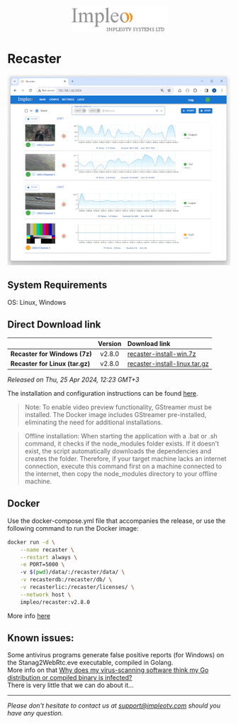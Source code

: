 
<div align="center">
  <a >
    <img src="images/impleo_logo.png" alt="Logo" >
  </a>
</div>

# Recaster

![Recaster](images/recaster-main-mid.jpg)  


## System Requirements

OS: Linux, Windows


## Direct Download link

|          | Version             | Download link                                                           | 
|:---------|:-------------------:|:------------------------------------------------------------------------|
| **Recaster for Windows (7z)** |  v2.8.0 | [recaster-install-win.7z](https://github.com/impleotv/recaster-release/releases/download/v2.8.0/recaster-install-win.7z)  | 
| **Recaster for Linux (tar.gz)** |  v2.8.0 | [recaster-install-linux.tar.gz](https://github.com/impleotv/recaster-release/releases/download/v2.8.0/recaster-install-linux.tar.gz)  | 

*Released on Thu, 25 Apr 2024, 12:23 GMT+3*


The installation and configuration instructions can be found [here](https://impleotv.com/content/recaster/help/).

> Note: To enable video preview functionality, GStreamer must be installed. The Docker image includes GStreamer pre-installed, eliminating the need for additional installations.


> Offline installation: When starting the application with a .bat or .sh command, it checks if the node_modules folder exists. If it doesn't exist, the script automatically downloads the dependencies and creates the folder. Therefore, if your target machine lacks an internet connection, execute this command first on a machine connected to the internet, then copy the node_modules directory to your offline machine.


## Docker

Use the docker-compose.yml file that accompanies the release, or use the following command to run the Docker image:

```sh
docker run -d \
    --name recaster \
    --restart always \
    -e PORT=5000 \  
    -v $(pwd)/data/:/recaster/data/ \
    -v recasterdb:/recaster/db/ \
    -v recasterlic:/recaster/licenses/ \
    --network host \
    impleo/recaster:v2.8.0
```

More info [here](https://impleotv.com/content/recaster/help/user-guide/running-docker.html)

## Known issues:

Some antivirus programs generate false positive reports (for Windows) on the Stanag2WebRtc.eve executable, compiled in Golang.  
More info on that [Why does my virus-scanning software think my Go distribution or compiled binary is infected?](https://go.dev/doc/faq#virus)  
There is very little that we can do about it...

----  
*Please don't hesitate to contact us at support@impleotv.com should you have any question.*
